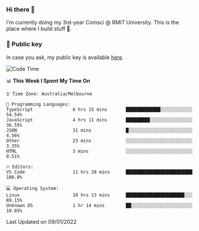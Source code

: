 ### Hi there 👋

I'm currently doing my 3rd-year Comsci @ RMIT University. This is the place where I build stuff 👀. 

### 🔑 Public key

In case you ask, my public key is available [here](https://public.auspham.dev/).

<!--START_SECTION:waka-->
![Code Time](http://img.shields.io/badge/Code%20Time-744%20hrs%2014%20mins-blue)

📊 **This Week I Spent My Time On** 

```text
⌚︎ Time Zone: Australia/Melbourne

💬 Programming Languages: 
TypeScript               6 hrs 15 mins       █████████████░░░░░░░░░░░░   54.54% 
JavaScript               4 hrs 11 mins       █████████░░░░░░░░░░░░░░░░   36.55% 
JSON                     31 mins             █░░░░░░░░░░░░░░░░░░░░░░░░   4.56% 
Other                    23 mins             ░░░░░░░░░░░░░░░░░░░░░░░░░   3.35% 
HTML                     3 mins              ░░░░░░░░░░░░░░░░░░░░░░░░░   0.51%

🔥 Editors: 
VS Code                  11 hrs 28 mins      █████████████████████████   100.0%

💻 Operating System: 
Linux                    10 hrs 13 mins      ██████████████████████░░░   89.15% 
Unknown OS               1 hr 14 mins        ██░░░░░░░░░░░░░░░░░░░░░░░   10.85%

```


 Last Updated on 09/01/2022
<!--END_SECTION:waka-->

<!--
**rockmanvnx6/rockmanvnx6** is a ✨ _special_ ✨ repository because its `README.md` (this file) appears on your GitHub profile.

Here are some ideas to get you started:

- 🔭 I’m currently working on ...
- 🌱 I’m currently learning ...
- 👯 I’m looking to collaborate on ...
- 🤔 I’m looking for help with ...
- 💬 Ask me about ...
- 📫 How to reach me: ...
- 😄 Pronouns: ...
- ⚡ Fun fact: ...
-->
